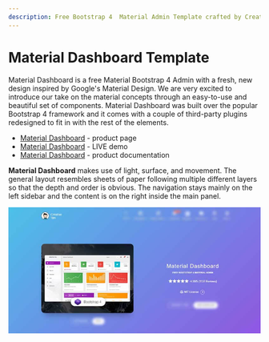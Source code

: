 ```yaml
---
description: Free Bootstrap 4  Material Admin Template crafted by Creative-Tim
---
```


# Material Dashboard Template

Material Dashboard is a free Material Bootstrap 4 Admin with a fresh, new design inspired by Google's Material Design. We are very excited to introduce our take on the material concepts through an easy-to-use and beautiful set of components. Material Dashboard was built over the popular Bootstrap 4 framework and it comes with a couple of third-party plugins redesigned to fit in with the rest of the elements.

* [Material Dashboard](https://bit.ly/3fSPqaK) - product page
* [Material Dashboard](https://bit.ly/3tmuqOt) - LIVE demo
* [Material Dashboard](https://bit.ly/2Rp9NUA) - product documentation 

**Material Dashboard** makes use of light, surface, and movement. The general layout resembles sheets of paper following multiple different layers so that the depth and order is obvious. The navigation stays mainly on the left sidebar and the content is on the right inside the main panel.

![Bootstrap Template - Material Dashboard](../../.gitbook/assets/docs-cover-material.jpg)





